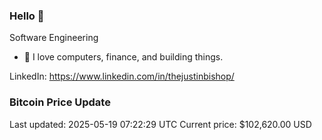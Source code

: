 ### Hello 🤙  

Software Engineering

- 🔭 I love computers, finance, and building things.
  
LinkedIn: https://www.linkedin.com/in/thejustinbishop/  
























































































































































































































































































### Bitcoin Price Update
Last updated: 2025-05-19 07:22:29 UTC
Current price: $102,620.00 USD
